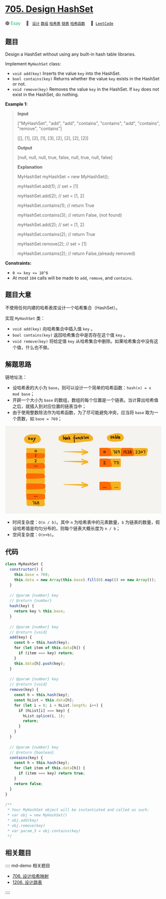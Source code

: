 # [705. Design HashSet](https://leetcode.com/problems/design-hashset/)

🟢 <font color=#15bd66>Esay</font>&emsp; 🔖&ensp; [`设计`](/leetcode/outline/tag/design.md) [`数组`](/leetcode/outline/tag/array.md) [`哈希表`](/leetcode/outline/tag/hash-table.md) [`链表`](/leetcode/outline/tag/linked-list.md) [`哈希函数`](/leetcode/outline/tag/hash-function.md)&emsp; 🔗&ensp;[`LeetCode`](https://leetcode.com/problems/design-hashset/)

## 题目

Design a HashSet without using any built-in hash table libraries.

Implement `MyHashSet` class:

- `void add(key)` Inserts the value `key` into the HashSet.
- `bool contains(key)` Returns whether the value `key` exists in the HashSet or not.
- `void remove(key)` Removes the value `key` in the HashSet. If `key` does not exist in the HashSet, do nothing.

**Example 1:**

> **Input**
>
> ["MyHashSet", "add", "add", "contains", "contains", "add", "contains", "remove", "contains"]
>
> [[], [1], [2], [1], [3], [2], [2], [2], [2]]
>
> **Output**
>
> [null, null, null, true, false, null, true, null, false]
>
> **Explanation**
>
> MyHashSet myHashSet = new MyHashSet();
>
> myHashSet.add(1); // set = [1]
>
> myHashSet.add(2); // set = [1, 2]
>
> myHashSet.contains(1); // return True
>
> myHashSet.contains(3); // return False, (not found)
>
> myHashSet.add(2); // set = [1, 2]
>
> myHashSet.contains(2); // return True
>
> myHashSet.remove(2); // set = [1]
>
> myHashSet.contains(2); // return False,(already removed)

**Constraints:**

- `0 <= key <= 10^6`
- At most `104` calls will be made to `add`, `remove`, and `contains`.

## 题目大意

不使用任何内建的哈希表库设计一个哈希集合（HashSet）。

实现 `MyHashSet` 类：

- `void add(key)` 向哈希集合中插入值 `key` 。
- `bool contains(key)` 返回哈希集合中是否存在这个值 `key` 。
- `void remove(key)` 将给定值 `key` 从哈希集合中删除。如果哈希集合中没有这个值，什么也不做。

## 解题思路

链地址法：

- 设哈希表的大小为 `base`，则可以设计一个简单的哈希函数：`hash(x) = x mod base`；
- 开辟一个大小为 `base` 的数组，数组的每个位置是一个链表。当计算出哈希值之后，就插入到对应位置的链表当中；
- 由于使用整数除法作为哈希函数，为了尽可能避免冲突，应当将 `base` 取为一个质数，如 `base = 769`；

![](./images/705.png)

- 时间复杂度：`O(n / b)`。其中 `n` 为哈希表中的元素数量，`b` 为链表的数量，假设哈希值是均匀分布的，则每个链表大概长度为 `n / b`；
- 空间复杂度：`O(n+b)`。

## 代码

```javascript
class MyHashSet {
  constructor() {
    this.base = 769;
    this.data = new Array(this.base).fill(0).map(() => new Array());
  }

  // @param {number} key
  // @return {number}
  hash(key) {
    return key % this.base;
  }

  // @param {number} key
  // @return {void}
  add(key) {
    const h = this.hash(key);
    for (let item of this.data[h]) {
      if (item === key) return;
    }
    this.data[h].push(key);
  }

  // @param {number} key
  // @return {void}
  remove(key) {
    const h = this.hash(key);
    const hList = this.data[h];
    for (let i = 0; i < hList.length; i++) {
      if (hList[i] === key) {
        hList.splice(i, 1);
        return;
      }
    }
  }

  // @param {number} key
  // @return {boolean}
  contains(key) {
    const h = this.hash(key);
    for (let item of this.data[h]) {
      if (item === key) return true;
    }
    return false;
  }
}

/**
 * Your MyHashSet object will be instantiated and called as such:
 * var obj = new MyHashSet()
 * obj.add(key)
 * obj.remove(key)
 * var param_3 = obj.contains(key)
 */
```

## 相关题目

:::: md-demo 相关题目

- [706. 设计哈希映射](./0706.md)
- [1206. 设计跳表](https://leetcode.com/problems/design-skiplist)

::::
